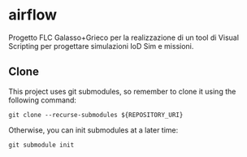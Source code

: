 # airflow
Progetto FLC Galasso+Grieco per la realizzazione di un tool di Visual Scripting per progettare simulazioni IoD Sim e missioni.

## Clone
This project uses git submodules, so remember to clone it using the following command:
```
git clone --recurse-submodules ${REPOSITORY_URI}
```
Otherwise, you can init submodules at a later time:
```
git submodule init
```
